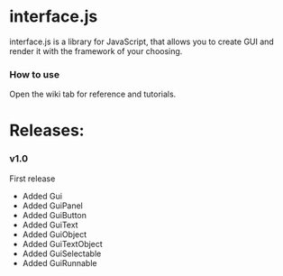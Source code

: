 # interface.js
interface.js is a library for JavaScript, that allows you to create GUI and render it with the framework of your choosing.

### How to use
Open the wiki tab for reference and tutorials.

# Releases:
### v1.0
 First release
- Added Gui
- Added GuiPanel
- Added GuiButton
- Added GuiText
- Added GuiObject
- Added GuiTextObject
- Added GuiSelectable
- Added GuiRunnable
